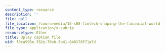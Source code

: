 ```yaml
---
content_type: resource
description: ''
file: null
file_location: /coursemedia/15-s08-fintech-shaping-the-financial-world-spring-2020/f8ca995e782e70ab3b41640178f71a7d_LaP0Ut84GzI.srt
file_type: application/x-subrip
resourcetype: Other
title: 3play caption file
uid: f8ca995e-782e-70ab-3b41-640178f71a7d
---
```

